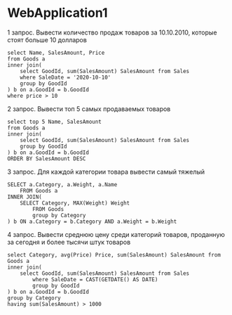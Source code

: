 # WebApplication1

1 запрос. Вывести количество продаж товаров за 10.10.2010, которые стоят больше 10 долларов

```
select Name, SalesAmount, Price
from Goods a
inner join(
	select GoodId, sum(SalesAmount) SalesAmount from Sales
	where SaleDate = '2020-10-10'
	group by GoodId
) b on a.GoodId = b.GoodId
where price > 10
```

2 запрос. Вывести топ 5 самых продаваемых товаров

```
select top 5 Name, SalesAmount
from Goods a
inner join(
	select GoodId, sum(SalesAmount) SalesAmount from Sales
	group by GoodId
) b on a.GoodId = b.GoodId
ORDER BY SalesAmount DESC
```

3 запрос.  Для каждой категории товара вывести самый тяжелый

```
SELECT a.Category, a.Weight, a.Name
    FROM Goods a
INNER JOIN(
    SELECT Category, MAX(Weight) Weight
        FROM Goods
        group by Category
) b ON a.Category = b.Category AND a.Weight = b.Weight
```

4 запрос. Вывести среднюю цену среди категорий товаров, проданную за сегодня и более тысячи штук товаров

```
select Category, avg(Price) Price, sum(SalesAmount) SalesAmount from Goods a
inner join(
	select GoodId, sum(SalesAmount) SalesAmount from Sales
		where SaleDate = CAST(GETDATE() AS DATE)
		group by GoodId
) b on a.GoodId = b.GoodId
group by Category
having sum(SalesAmount) > 1000
```

